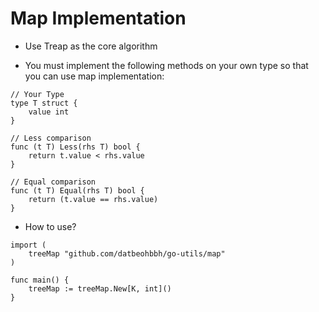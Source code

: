 # Map Implementation

- Use Treap as the core algorithm

- You must implement the following methods on your own type so that you can use map implementation:

```golang
// Your Type
type T struct {
	value int
}

// Less comparison
func (t T) Less(rhs T) bool {
	return t.value < rhs.value
}

// Equal comparison
func (t T) Equal(rhs T) bool {
	return (t.value == rhs.value)
}
```

- How to use?

```golang
import (
	treeMap "github.com/datbeohbbh/go-utils/map"
)

func main() {
	treeMap := treeMap.New[K, int]()	
}
```
